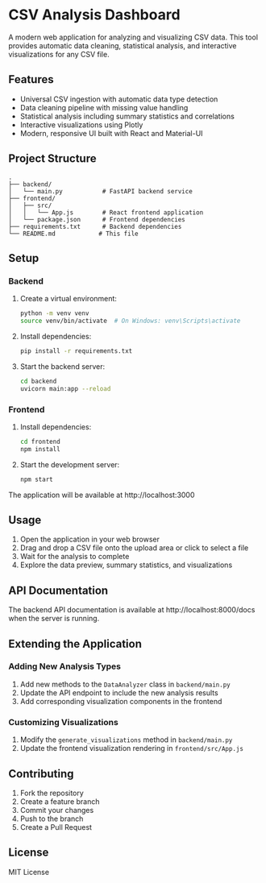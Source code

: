 # CSV Analysis Dashboard

A modern web application for analyzing and visualizing CSV data. This tool provides automatic data cleaning, statistical analysis, and interactive visualizations for any CSV file.

## Features

- Universal CSV ingestion with automatic data type detection
- Data cleaning pipeline with missing value handling
- Statistical analysis including summary statistics and correlations
- Interactive visualizations using Plotly
- Modern, responsive UI built with React and Material-UI

## Project Structure

```
.
├── backend/
│   └── main.py           # FastAPI backend service
├── frontend/
│   ├── src/
│   │   └── App.js        # React frontend application
│   └── package.json      # Frontend dependencies
├── requirements.txt      # Backend dependencies
└── README.md            # This file
```

## Setup

### Backend

1. Create a virtual environment:
   ```bash
   python -m venv venv
   source venv/bin/activate  # On Windows: venv\Scripts\activate
   ```

2. Install dependencies:
   ```bash
   pip install -r requirements.txt
   ```

3. Start the backend server:
   ```bash
   cd backend
   uvicorn main:app --reload
   ```

### Frontend

1. Install dependencies:
   ```bash
   cd frontend
   npm install
   ```

2. Start the development server:
   ```bash
   npm start
   ```

The application will be available at http://localhost:3000

## Usage

1. Open the application in your web browser
2. Drag and drop a CSV file onto the upload area or click to select a file
3. Wait for the analysis to complete
4. Explore the data preview, summary statistics, and visualizations

## API Documentation

The backend API documentation is available at http://localhost:8000/docs when the server is running.

## Extending the Application

### Adding New Analysis Types

1. Add new methods to the `DataAnalyzer` class in `backend/main.py`
2. Update the API endpoint to include the new analysis results
3. Add corresponding visualization components in the frontend

### Customizing Visualizations

1. Modify the `generate_visualizations` method in `backend/main.py`
2. Update the frontend visualization rendering in `frontend/src/App.js`

## Contributing

1. Fork the repository
2. Create a feature branch
3. Commit your changes
4. Push to the branch
5. Create a Pull Request

## License

MIT License 